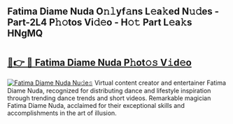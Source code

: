 ## Fatima Diame Nuda O𝚗𝚕yf𝚊ns L𝚎a𝚔ed N𝚞𝚍es - Part-2L4 P𝚑𝚘tos Vi𝚍𝚎o - H𝚘𝚝 Part L𝚎a𝚔s HNgMQ

# <h2><a href="http://kf6um2.oniu.top/?m=Fatima+Diame+Nuda">🔗👉 🔴 Fatima Diame Nuda P𝚑ot𝚘𝚜 V𝚒d𝚎o</a></h2>

[![Fatima Diame Nuda Nu𝚍e𝚜](https://i.imgur.com/0qMVB7G.gif)](http://kf6um2.oniu.top/?m=Fatima+Diame+Nuda)
Virtual content creator and entertainer Fatima Diame Nuda, recognized for distributing dance and lifestyle inspiration through trending dance trends and short videos. Remarkable magician Fatima Diame Nuda, acclaimed for their exceptional skills and accomplishments in the art of illusion.  
